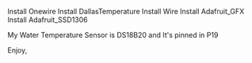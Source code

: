 Install Onewire
Install DallasTemperature
Install Wire
Install Adafruit_GFX
Install Adafruit_SSD1306

My Water Temperature Sensor is DS18B20 and It's pinned in P19

Enjoy,
